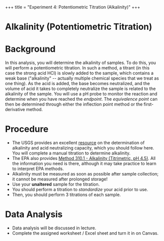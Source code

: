 +++
title = "Experiment 4: Potentiometric Titration (Alkalinity)"
+++

Alkalinity (Potentiometric Titration)
========================================

# Background

In this analysis, you will determine the alkalinity of samples.  To do this, you will perform a potentiometric titration.  In such a method, a titrant (in this case the strong acid HCl) is slowly added to the sample, which contains a weak base ("alkalinity" -- actually multiple chemical species that we treat as one thing).  As the acid is added, the base becomes neutralized, and the volume of acid it takes to completely neutralize the sample is related to the alkalinity of the sample.  You will use a pH probe to monitor the reaction and determine when you have reached the *endpoint*.  The *equivalence point* can then be determined through either the inflection point method or the first-derivative method.

# Procedure

- The USGS provides an excellent [resource](../_assets/pdf/usgs_method-6-6_alkalinity.pdf) on the determination of alkalinity and acid neutralizing capacity, which you should follow here. You will complete a manual titration to determine alkalinity.
- The EPA also provides [Method 310.1 - Alkalinity (Titrimetric, pH 4.5)](https://www.nemi.gov/methods/method_summary/5230/).  All the information you need is there, although it may take practice to learn to interpret EPA methods.
- Alkalinity must be measured as soon as possible after sample collection; it cannot be measured after prolonged storage!
- Use your **unaltered** sample for the titration.
- You should perform a titration to *standardize* your acid prior to use.
- Then, you should perform 3 titrations of each sample.

# Data Analysis

- Data analysis will be discussed in lecture.
- Complete the assigned worksheet / Excel sheet and turn it in on Canvas.
